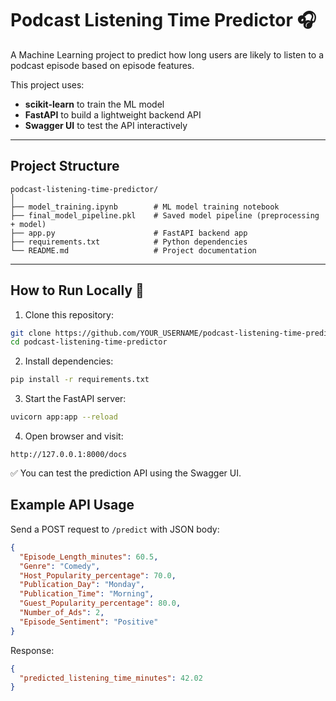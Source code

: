 # Podcast Listening Time Predictor 🎧

A Machine Learning project to predict how long users are likely to listen to a podcast episode based on episode features.

This project uses:
- **scikit-learn** to train the ML model
- **FastAPI** to build a lightweight backend API
- **Swagger UI** to test the API interactively

---

## Project Structure

```
podcast-listening-time-predictor/
│
├── model_training.ipynb        # ML model training notebook
├── final_model_pipeline.pkl    # Saved model pipeline (preprocessing + model)
├── app.py                      # FastAPI backend app
├── requirements.txt            # Python dependencies
└── README.md                   # Project documentation
```

---

## How to Run Locally 🚀

1. Clone this repository:

```bash
git clone https://github.com/YOUR_USERNAME/podcast-listening-time-predictor.git
cd podcast-listening-time-predictor
```

2. Install dependencies:

```bash
pip install -r requirements.txt
```

3. Start the FastAPI server:

```bash
uvicorn app:app --reload
```

4. Open browser and visit:

```
http://127.0.0.1:8000/docs
```

✅ You can test the prediction API using the Swagger UI.

## Example API Usage

Send a POST request to `/predict` with JSON body:

```json
{
  "Episode_Length_minutes": 60.5,
  "Genre": "Comedy",
  "Host_Popularity_percentage": 70.0,
  "Publication_Day": "Monday",
  "Publication_Time": "Morning",
  "Guest_Popularity_percentage": 80.0,
  "Number_of_Ads": 2,
  "Episode_Sentiment": "Positive"
}
```

Response:

```json
{
  "predicted_listening_time_minutes": 42.02
}
```

